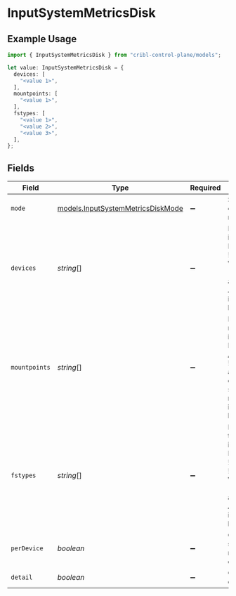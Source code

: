 # InputSystemMetricsDisk

## Example Usage

```typescript
import { InputSystemMetricsDisk } from "cribl-control-plane/models";

let value: InputSystemMetricsDisk = {
  devices: [
    "<value 1>",
  ],
  mountpoints: [
    "<value 1>",
  ],
  fstypes: [
    "<value 1>",
    "<value 2>",
    "<value 3>",
  ],
};
```

## Fields

| Field                                                                                                                                                                             | Type                                                                                                                                                                              | Required                                                                                                                                                                          | Description                                                                                                                                                                       |
| --------------------------------------------------------------------------------------------------------------------------------------------------------------------------------- | --------------------------------------------------------------------------------------------------------------------------------------------------------------------------------- | --------------------------------------------------------------------------------------------------------------------------------------------------------------------------------- | --------------------------------------------------------------------------------------------------------------------------------------------------------------------------------- |
| `mode`                                                                                                                                                                            | [models.InputSystemMetricsDiskMode](../models/inputsystemmetricsdiskmode.md)                                                                                                      | :heavy_minus_sign:                                                                                                                                                                | Select the level of detail for disk metrics                                                                                                                                       |
| `devices`                                                                                                                                                                         | *string*[]                                                                                                                                                                        | :heavy_minus_sign:                                                                                                                                                                | Block devices to include/exclude. Examples: sda*, !loop*. Wildcards and ! (not) operators are supported. All devices are included if this list is empty.                          |
| `mountpoints`                                                                                                                                                                     | *string*[]                                                                                                                                                                        | :heavy_minus_sign:                                                                                                                                                                | Filesystem mountpoints to include/exclude. Examples: /, /home, !/proc*, !/tmp. Wildcards and ! (not) operators are supported. All mountpoints are included if this list is empty. |
| `fstypes`                                                                                                                                                                         | *string*[]                                                                                                                                                                        | :heavy_minus_sign:                                                                                                                                                                | Filesystem types to include/exclude. Examples: ext4, !*tmpfs, !squashfs. Wildcards and ! (not) operators are supported. All types are included if this list is empty.             |
| `perDevice`                                                                                                                                                                       | *boolean*                                                                                                                                                                         | :heavy_minus_sign:                                                                                                                                                                | Generate separate metrics for each device                                                                                                                                         |
| `detail`                                                                                                                                                                          | *boolean*                                                                                                                                                                         | :heavy_minus_sign:                                                                                                                                                                | Generate full disk metrics                                                                                                                                                        |
